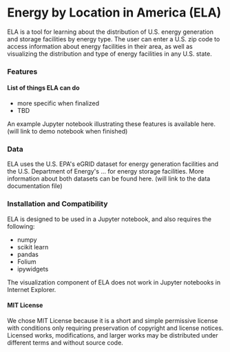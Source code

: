 # Energy by Location in America (ELA)

ELA is a tool for learning about the distribution of U.S. energy generation and storage facilities by energy type. The user can enter a U.S. zip code to access information about energy facilities in their area, as well as visualizing the distribution and type of energy facilities in any U.S. state.



### Features
#### List of things ELA can do
* more specific when finalized
* TBD

An example Jupyter notebook illustrating these features is available here. (will link to demo notebook when finished)



### Data

ELA uses the U.S. EPA's eGRID dataset for energy generation facilities and the U.S. Department of Energy's ... for energy storage facilities. More information about both datasets can be found here. (will link to the data documentation file)


### Installation and Compatibility

ELA is designed to be used in a Jupyter notebook, and also requires the following:

* numpy
* scikit learn
* pandas
* Folium
* ipywidgets

The visualization component of ELA does not work in Jupyter notebooks in Internet Explorer.


#### MIT License
We chose MIT License because it is a short and simple permissive license with conditions only requiring preservation of copyright and license notices. Licensed works, modifications, and larger works may be distributed under different terms and without source code.
